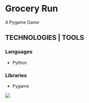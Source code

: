# Grocery Run

<p>A Pygame Game</p>

## TECHNOLOGIES | TOOLS
### Languages
<ul>
  <li>Python</li>
</ul>


### Libraries
<ul>
  <li>Pygame</li>
</ul>

<img src="https://github.com/danieljcoh/pygame-pymania/assets/37455228/9884c0c9-60f4-4660-a2a4-c493e98b19ff">
